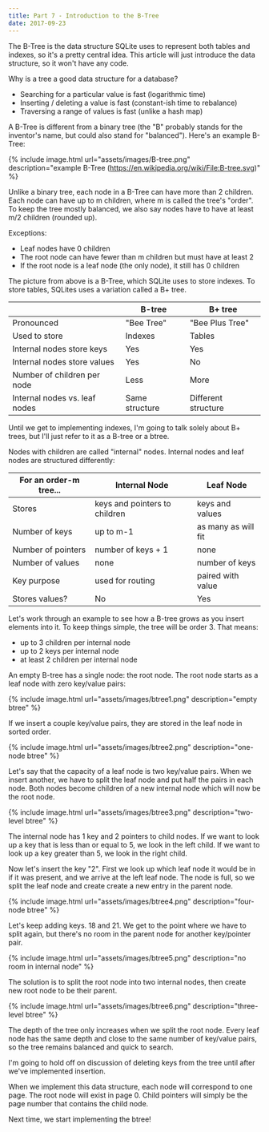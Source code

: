```yaml
---
title: Part 7 - Introduction to the B-Tree
date: 2017-09-23
---
```


The B-Tree is the data structure SQLite uses to represent both tables and indexes, so it's a pretty central idea. This article will just introduce the data structure, so it won't have any code.

Why is a tree a good data structure for a database?

- Searching for a particular value is fast (logarithmic time)
- Inserting / deleting a value is fast (constant-ish time to rebalance)
- Traversing a range of values is fast (unlike a hash map)

A B-Tree is different from a binary tree (the "B" probably stands for the inventor's name, but could also stand for "balanced"). Here's an example B-Tree:

{% include image.html url="assets/images/B-tree.png" description="example B-Tree (https://en.wikipedia.org/wiki/File:B-tree.svg)" %}

Unlike a binary tree, each node in a B-Tree can have more than 2 children. Each node can have up to m children, where m is called the tree's "order". To keep the tree mostly balanced, we also say nodes have to have at least m/2 children (rounded up).

Exceptions:
- Leaf nodes have 0 children
- The root node can have fewer than m children but must have at least 2
- If the root node is a leaf node (the only node), it still has 0 children

The picture from above is a B-Tree, which SQLite uses to store indexes. To store tables, SQLites uses a variation called a B+ tree.

|                               | B-tree         | B+ tree             |
|-------------------------------|----------------|---------------------|
| Pronounced                    | "Bee Tree"     | "Bee Plus Tree"     |
| Used to store                 | Indexes        | Tables              |
| Internal nodes store keys     | Yes            | Yes                 |
| Internal nodes store values   | Yes            | No                  |
| Number of children per node   | Less           | More                |
| Internal nodes vs. leaf nodes | Same structure | Different structure |

Until we get to implementing indexes, I'm going to talk solely about B+ trees, but I'll just refer to it as a B-tree or a btree.

Nodes with children are called "internal" nodes. Internal nodes and leaf nodes are structured differently:

| For an order-m tree... | Internal Node                 | Leaf Node           |
|------------------------|-------------------------------|---------------------|
| Stores                 | keys and pointers to children | keys and values     |
| Number of keys         | up to m-1                     | as many as will fit |
| Number of pointers     | number of keys + 1            | none                |
| Number of values       | none                          | number of keys      |
| Key purpose            | used for routing              | paired with value   |
| Stores values?         | No                            | Yes                 |

Let's work through an example to see how a B-tree grows as you insert elements into it. To keep things simple, the tree will be order 3. That means:

- up to 3 children per internal node
- up to 2 keys per internal node
- at least 2 children per internal node

An empty B-tree has a single node: the root node. The root node starts as a leaf node with zero key/value pairs:

{% include image.html url="assets/images/btree1.png" description="empty btree" %}

If we insert a couple key/value pairs, they are stored in the leaf node in sorted order.

{% include image.html url="assets/images/btree2.png" description="one-node btree" %}

Let's say that the capacity of a leaf node is two key/value pairs. When we insert another, we have to split the leaf node and put half the pairs in each node. Both nodes become children of a new internal node which will now be the root node.

{% include image.html url="assets/images/btree3.png" description="two-level btree" %}

The internal node has 1 key and 2 pointers to child nodes. If we want to look up a key that is less than or equal to 5, we look in the left child. If we want to look up a key greater than 5, we look in the right child.

Now let's insert the key "2". First we look up which leaf node it would be in if it was present, and we arrive at the left leaf node. The node is full, so we split the leaf node and create create a new entry in the parent node.

{% include image.html url="assets/images/btree4.png" description="four-node btree" %}

Let's keep adding keys. 18 and 21. We get to the point where we have to split again, but there's no room in the parent node for another key/pointer pair.

{% include image.html url="assets/images/btree5.png" description="no room in internal node" %}

The solution is to split the root node into two internal nodes, then create new root node to be their parent.

{% include image.html url="assets/images/btree6.png" description="three-level btree" %}

The depth of the tree only increases when we split the root node. Every leaf node has the same depth and close to the same number of key/value pairs, so the tree remains balanced and quick to search.

I'm going to hold off on discussion of deleting keys from the tree until after we've implemented insertion.

When we implement this data structure, each node will correspond to one page. The root node will exist in page 0. Child pointers will simply be the page number that contains the child node.

Next time, we start implementing the btree!
